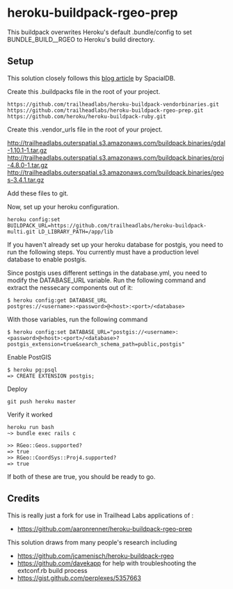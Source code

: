# heroku-buildpack-rgeo-prep

This buildpack overwrites Heroku's default .bundle/config to set BUNDLE_BUILD__RGEO to Heroku's build directory.

## Setup

This solution closely follows this [blog article](https://devcenter.spacialdb.com/Heroku.html) by SpacialDB.


Create this .buildpacks file in the root of your project.

    https://github.com/trailheadlabs/heroku-buildpack-vendorbinaries.git
    https://github.com/trailheadlabs/heroku-buildpack-rgeo-prep.git
    https://github.com/heroku/heroku-buildpack-ruby.git

Create this .vendor_urls file in the root of your project.

http://trailheadlabs.outerspatial.s3.amazonaws.com/buildpack.binaries/gdal-1.10.1-1.tar.gz
http://trailheadlabs.outerspatial.s3.amazonaws.com/buildpack.binaries/proj-4.8.0-1.tar.gz
http://trailheadlabs.outerspatial.s3.amazonaws.com/buildpack.binaries/geos-3.4.1.tar.gz

Add these files to git.

Now, set up your heroku configuration.

    heroku config:set BUILDPACK_URL=https://github.com/trailheadlabs/heroku-buildpack-multi.git LD_LIBRARY_PATH=/app/lib

If you haven't already set up your heroku database for postgis, you need to run the following steps. You currently must have a production level database to enable postgis.

Since postgis uses different settings in the database.yml, you need to modify the DATABASE_URL variable. Run the following command and extract the nessecary components out of it:

    $ heroku config:get DATABASE_URL 
    postgres://<username>:<password>@<host>:<port>/<database>

With those variables, run the following command

    $ heroku config:set DATABASE_URL="postgis://<username>:<password>@<host>:<port>/<database>?postgis_extension=true&search_schema_path=public,postgis"

Enable PostGIS

    $ heroku pg:psql
    => CREATE EXTENSION postgis;

Deploy

    git push heroku master
    
Verify it worked

    heroku run bash
    ~> bundle exec rails c

    >> RGeo::Geos.supported?
    => true
    >> RGeo::CoordSys::Proj4.supported?
    => true

If both of these are true, you should be ready to go.

## Credits

This is really just a fork for use in Trailhead Labs applications of :

* https://github.com/aaronrenner/heroku-buildpack-rgeo-prep

This solution draws from many people's research including


* https://github.com/jcamenisch/heroku-buildpack-rgeo
* https://github.com/davekapp for help with troubleshooting the extconf.rb build process
* https://gist.github.com/perplexes/5357663
